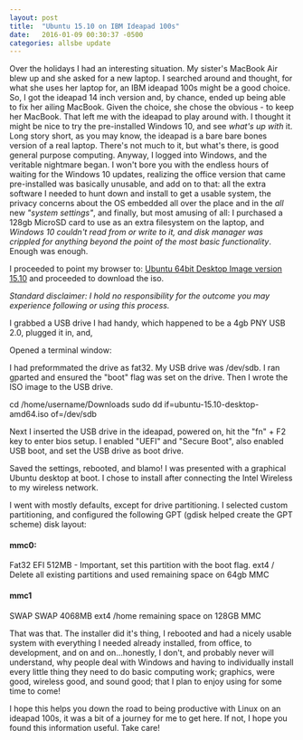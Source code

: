 ```yaml
---
layout: post
title:  "Ubuntu 15.10 on IBM Ideapad 100s"
date:   2016-01-09 00:30:37 -0500
categories: allsbe update
---
```

Over the holidays I had an interesting situation.  My sister's MacBook Air blew up and she asked for a new laptop.  I searched around and thought, for what she uses her laptop for, an IBM ideapad 100s might be a good choice.  So, I got the ideapad 14 inch version and, by chance, ended up being able to fix her ailing MacBook.  Given the choice, she chose the obvious - to keep her MacBook.  That left me with the ideapad to play around with.  I thought it might be nice to try the pre-installed Windows 10, and see *what's up with* it.  Long story short, as you may know, the ideapad is a bare bare bones version of a real laptop.  There's not much to it, but what's there, is good general purpose computing.  Anyway, I logged into Windows, and the veritable nightmare began.  I won't bore you with the endless hours of waiting for the Windows 10 updates, realizing the office version that came pre-installed was basically unusable, and add on to that: all the extra software I needed to hunt down and install to get a usable system, the privacy concerns about the OS embedded all over the place and in the *all* new *"system settings"*, and finally, but most amusing of all:  I purchased a 128gb MicroSD card to use as an extra filesystem on the laptop, and *Windows 10 couldn't read from or write to it, and disk manager was crippled for anything beyond the point of the most basic functionality*.  Enough was enough.

I proceeded to point my browser to:  [Ubuntu 64bit Desktop Image version 15.10](http://mirror.pnl.gov/releases/15.10/ubuntu-15.10-desktop-amd64.iso) and proceeded to download the iso.

*Standard disclaimer:  I hold no responsibility for the outcome you may experience following or using this process.*

I grabbed a USB drive I had handy, which happened to be a 4gb PNY USB 2.0, plugged it in, and,

Opened a terminal window:

I had preformmated the drive as fat32.
My USB drive was /dev/sdb.  I ran gparted and ensured the "boot" flag was set on the drive.  Then I wrote the ISO image to the USB drive.



cd /home/username/Downloads
sudo dd if=ubuntu-15.10-desktop-amd64.iso of=/dev/sdb



Next I inserted the USB drive in the ideapad, powered on, hit the "fn" + F2 key to enter bios setup.  I enabled "UEFI" and "Secure Boot", also enabled USB boot, and set the USB drive as boot drive.


Saved the settings, rebooted, and blamo!  I was presented with a graphical Ubuntu desktop at boot.  I chose to install after connecting the Intel Wireless to my wireless network.

I went with mostly defaults, except for drive partitioning.  I selected custom partitioning, and configured the following GPT (gdisk helped create the GPT scheme) disk layout:

####  mmc0:

Fat32 EFI  512MB - Important, set this partition with the boot flag.
ext4 /     Delete all existing partitions and used remaining space on 64gb MMC

####  mmc1

SWAP SWAP  4068MB
ext4 /home remaining space on 128GB MMC


That was that.  The installer did it's thing, I rebooted and had a nicely usable system with everything I needed already installed, from office, to development, and on and on...honestly, I don't, and probably never will understand, why people deal with Windows and having to individually install every little thing they need to do basic computing work; graphics, were good, wireless good, and sound good; that I plan to enjoy using for some time to come!

I hope this helps you down the road to being productive with Linux on an ideapad 100s, it was a bit of a journey for me to get here.  If not, I hope you found this information useful.  Take care!

